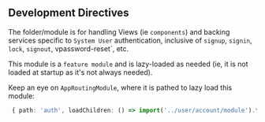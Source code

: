 ## Development Directives ##

The folder/module is for handling Views (ie `components`) 
and backing services specific to 
`System User` authentication, inclusive of 
`signup`, `signin`, `lock`, `signout`, vpassword-reset`, etc.

This module is a `feature module` and is lazy-loaded
as needed (ie, it is not loaded at startup as it's not always needed).

Keep an eye on `AppRoutingModule`, where it is pathed to 
lazy load this module:

```ts
 { path: 'auth', loadChildren: () => import('../user/account/module').then(m => m.BaseCoreAccountModule) },
 ```
